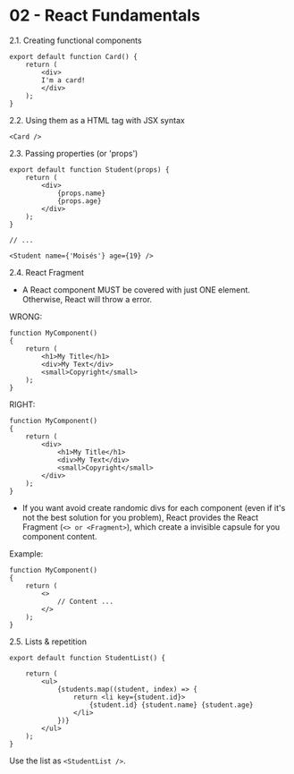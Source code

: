 # 02 - React Fundamentals

2.1. Creating functional components

```
export default function Card() {
    return (
        <div>
        I'm a card!
        </div>
    );
}
```

2.2. Using them as a HTML tag with JSX syntax

```
<Card />
```

2.3. Passing properties (or 'props')

```
export default function Student(props) {
    return (
        <div>
            {props.name}
            {props.age}
        </div>
    );
}

// ...

<Student name={'Moisés'} age={19} />
```

2.4. React Fragment

- A React component MUST be covered with just ONE element. Otherwise, React will throw a error.

WRONG:
```
function MyComponent()
{
    return (
        <h1>My Title</h1>
        <div>My Text</div>
        <small>Copyright</small>
    );
}
```

RIGHT:
```
function MyComponent()
{
    return (
        <div>
            <h1>My Title</h1>
            <div>My Text</div>
            <small>Copyright</small>
        </div>
    );
}
```

- If you want avoid create randomic divs for each component (even if it's not the best solution for you problem), React provides the React Fragment (`<> or <Fragment>`), which create a invisible capsule for you component content.

Example:
```
function MyComponent()
{
    return (
        <>
            // Content ...
        </>
    );
}
```

2.5. Lists & repetition

```
export default function StudentList() {

    return (
        <ul>
            {students.map((student, index) => {
                return <li key={student.id}>
                    {student.id} {student.name} {student.age}
                </li>
            })}
        </ul>
    );
}
```

Use the list as `<StudentList />`.